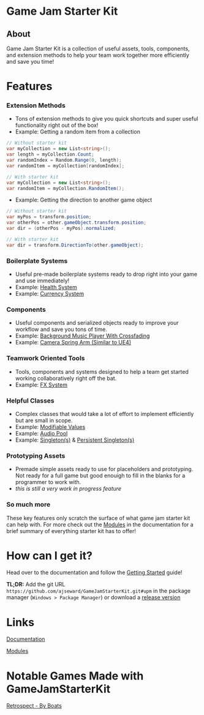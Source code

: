 # Game Jam Starter Kit
## About
Game Jam Starter Kit is a collection of useful assets, tools, components, and extension methods to help your team work together more efficiently and save you time!

# Features
### Extension Methods
* Tons of extension methods to give you quick shortcuts and super useful functionality right out of the box!
* Example: Getting a random item from a collection
```c#
// Without starter kit
var myCollection = new List<string>();
var length = myCollection.Count;
var randomIndex = Random.Range(0, length);
var randomItem = myCollection[randomIndex];

// With starter kit
var myCollection = new List<string>();
var randomItem = myCollection.RandomItem();

```
* Example: Getting the direction to another game object

```c#
// Without starter kit
var myPos = transform.position;
var otherPos = other.gameObject.transform.position;
var dir = (otherPos - myPos).normalized;

// With starter kit
var dir = transform.DirectionTo(other.gameObject);

```

### Boilerplate Systems
* Useful pre-made boilerplate systems ready to drop right into your game and use immediately! 
* Example: [Health System](https://ajseward.github.io/GameJamStarterKit/modules/Health_System.html)
* Example: [Currency System](https://ajseward.github.io/GameJamStarterKit/modules/Currency.html)

### Components
* Useful components and serialized objects ready to improve your workflow and save you tons of time.
* Example: [Background Music Player With Crossfading](https://ajseward.github.io/GameJamStarterKit/api/GameJamStarterKit.Audio.BackgroundMusic.html)
* Example: [Camera Spring Arm (Similar to UE4)](https://ajseward.github.io/GameJamStarterKit/api/GameJamStarterKit.Camera.SpringArm.html)

### Teamwork Oriented Tools
* Tools, components and systems designed to help a team get started working collaboratively right off the bat.
* Example: [FX System](https://ajseward.github.io/GameJamStarterKit/modules/FX_System.html)

### Helpful Classes 
* Complex classes that would take a lot of effort to implement efficiently but are small in scope.
* Example: [Modifiable Values](https://ajseward.github.io/GameJamStarterKit/modules/Modifiers.html)
* Example: [Audio Pool](https://ajseward.github.io/GameJamStarterKit/api/GameJamStarterKit.Audio.AudioPool.html)
* Example: [Singleton(s)](https://ajseward.github.io/GameJamStarterKit/api/GameJamStarterKit.Singleton-1.html) & [Persistent Singleton(s)](https://ajseward.github.io/GameJamStarterKit/api/GameJamStarterKit.PersistentSingleton-1.html)

### Prototyping Assets
* Premade simple assets ready to use for placeholders and prototyping. Not ready for a full game but good enouigh to fill in the blanks for a programmer to work with.
* *this is still a very work in progress feature*

### So much more
These key features only scratch the surface of what game jam starter kit can help with. For more check out the [Modules](https://ajseward.github.io/GameJamStarterKit/Core.html) in the documentation for a brief summary of everything starter kit has to offer!

# How can I get it?
Head over to the documentation and follow the [Getting Started](https://ajseward.github.io/GameJamStarterKit/guides/Getting_Started.html) guide!

**TL;DR:** Add the git URL `https://github.com/ajseward/GameJamStarterKit.git#upm` in the package manager (`Windows > Package Manager`) or download a [release version](https://github.com/ajseward/GameJamStarterKit/releases)

# Links
[Documentation](https://ajseward.github.io/GameJamStarterKit/)

[Modules](https://ajseward.github.io/GameJamStarterKit/modules/Core.html)


# Notable Games Made with GameJamStarterKit
[Retrospect - By Boats](https://boats.itch.io/retrospect)
